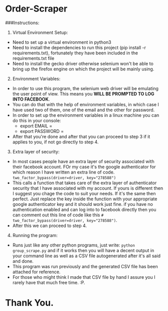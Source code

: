 # Order-Scraper

###Instructions:
1. Virtual Environment Setup:
  * Need to set up a virtual environment in python3
  * Need to install the dependencies to run this project (pip install -r requirements.txt), fortunately they have been included in the requirements.txt file
  * Need to install the gecko driver otherwise selenium won't be able to bring up the firefox engine on which the project will be mainly using.

2. Environment Variables:
  * In order to use this program, the selenium web driver will be emulating the user point of view. This means you **WILL BE PROMPTED TO LOG INTO FACEBOOK**.
  * You can do that with the help of environment variables, in which case I have used two of them, one of the email and the other for password.
  * In order to set up the environment variables in a linux machine you can do this in your console:
    * export EMAIL = <your facebook email>
    * export PASSWORD = <your facebook password>
  * After that you're done and after that you can proceed to step 3 if it applies to you, if not go directly to step 4.

3. Extra layer of security:
  * In most cases people have an extra layer of security associated with their facebook account. FOr my case it's the google authenticator for which reason I have written an extra line of code.
  `two_factor_bypass(driver=driver, key="278588")`
  * This calls a function that takes care of the extra layer of authenticator security that I have associated with my account. If yours is different then I suggest you chage the code to suit your needs. If it's the same then perfect. Just replace the key inside the function with your appropriate google authenticator key and it should work just fine. if you have no authentication enabled and can log into to facebook directly then you can comment out this line of code like this `# two_factor_bypass(driver=driver, key="278588")`.
  * After this we can proceed to step 4.

4. Running the program:
  * Runs just like any other python programs, just write: `python group_scrape.py` and if it works then you will have a decent output in your command line as well as a CSV file autogenerated after it's all said and done.
  * This program was run previously and the generated CSV file has been attached for reference.
  * For those who might think I made that CSV file by hand I assure you I rarely have that much free time. :P.

# Thank You.
